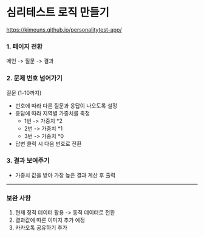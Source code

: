 # 심리테스트 로직 만들기

https://kimeuns.github.io/personalitytest-app/

### 1. 페이지 전환 
메인 -> 질문 -> 결과

### 2. 문제 번호 넘어가기
질문 (1-10까지)
- 번호에 따라 다른 질문과 응답이 나오도록 설정
- 응답에 따라 지역별 가중치를 축정
  - 1번 -> 가중치 *2
  - 2번 -> 가중치 *1
  - 3번 -> 가중치 *0
- 답변 클릭 시 다음 번호로 전환

### 3. 결과 보여주기
- 가중치 값을 받아 가장 높은 결과 계산 후 출력


---
### 보완 사항
1. 현재 정적 데이터 활용 -> 동적 데이터로 전환
2. 결과값에 따른 이미지 추가 예정
3. 카카오톡 공유하기 추가

